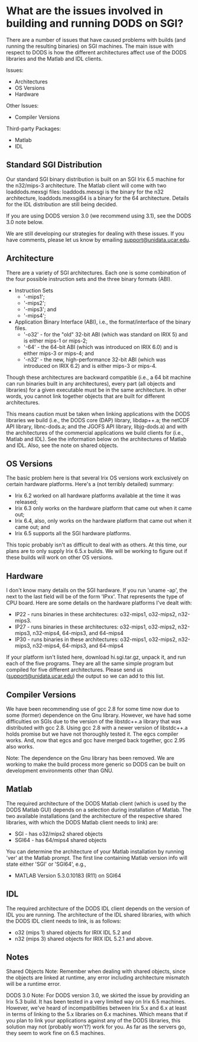 # What are the issues involved in building and running DODS on SGI?

There are a number of issues that have caused problems with builds (and running the resulting binaries) on SGI machines. The main issue with respect to DODS is how the different architectures affect use of the DODS libraries and the Matlab and IDL clients.

Issues:

* Architectures
* OS Versions
* Hardware

Other Issues:

* Compiler Versions

Third-party Packages:

* Matlab
* IDL

## Standard SGI Distribution

Our standard SGI binary distribution is built on an SGI Irix 6.5 machine for the n32/mips-3 architecture. The Matlab client will come with two loaddods.mexsgi files: loaddods.mexsgi is the binary for the n32 architecture, loaddods.mexsgi64 is a binary for the 64 architecture. Details for the IDL distribution are still being decided.

If you are using DODS version 3.0 (we recommend using 3.1), see the DODS 3.0 note below.

We are still developing our strategies for dealing with these issues. If you have comments, please let us know by emailing support@unidata.ucar.edu.

## Architecture

There are a variety of SGI architectures. Each one is some combination of the four possible instruction sets and the three binary formats (ABI).

* Instruction Sets
  * '-mips1';
  * '-mips2';
  * '-mips3'; and
  * '-mips4';
* Application Binary Interface (ABI), i.e., the format/interface of the binary files.
  * '-o32' - for the "old" 32-bit ABI (which was standard on IRIX 5) and is either mips-1 or mips-2;
  * '-64' - the 64-bit ABI (which was introduced on IRIX 6.0) and is either mips-3 or mips-4; and
  * '-n32' - the new, high-performance 32-bit ABI (which was introduced on IRIX 6.2) and is either mips-3 or mips-4.

Though these architectures are backward compatible (i.e., a 64 bit machine can run binaries built in any architectures), every part (all objects and libraries) for a given executable must be in the same architecture. In other words, you cannot link together objects that are built for different architectures.

This means caution must be taken when linking applications with the DODS libraries we build (i.e., the DODS core (DAP) library, libdap++.a; the netCDF API library, libnc-dods.a; and the JGOFS API library, libjg-dods.a) and with the architectures of the commercial applications we build clients for (i.e., Matlab and IDL). See the information below on the architectures of Matlab and IDL. Also, see the note on shared objects.

## OS Versions

The basic problem here is that several Irix OS versions work exclusively on certain hardware platforms. Here's a (not terribly detailed) summary:

* Irix 6.2 worked on all hardware platforms available at the time it was released;
* Irix 6.3 only works on the hardware platform that came out when it came out;
* Irix 6.4, also, only works on the hardware platform that came out when it came out; and
* Irix 6.5 supports all the SGI hardware platforms.

This topic probably isn't as difficult to deal with as others. At this time, our plans are to only supply Irix 6.5.x builds. We will be working to figure out if these builds will work on other OS versions.

## Hardware

I don't know many details on the SGI hardware. If you run 'uname -ap', the next to the last field will be of the form 'IPxx'. That represents the type of CPU board. Here are some details on the hardware platforms I've dealt with:

* IP22 - runs binaries in these architectures: o32-mips1, o32-mips2, n32-mips3.
* IP27 - runs binaries in these architectures: o32-mips1, o32-mips2, n32-mips3, n32-mips4, 64-mips3, and 64-mips4
* IP30 - runs binaries in these architectures: o32-mips1, o32-mips2, n32-mips3, n32-mips4, 64-mips3, and 64-mips4

If your platform isn't listed here, download hi.sgi.tar.gz, unpack it, and run each of the five programs. They are all the same simple program but compiled for five different architectures. Please send us (support@unidata.ucar.edu) the output so we can add to this list.

## Compiler Versions

We have been recommending use of gcc 2.8 for some time now due to some (former) dependence on the Gnu library. However, we have had some difficulties on SGIs due to the version of the libstdc++.a library that was distributed with gcc 2.8. Using gcc 2.8 with a newer version of libstdc++.a holds promise but we have not thoroughly tested it. The egcs compiler works. And, now that egcs and gcc have merged back together, gcc 2.95 also works.

Note: The dependence on the Gnu library has been removed. We are working to make the build process more generic so DODS can be built on development environments other than GNU.

## Matlab

The required architecture of the DODS Matlab client (which is used by the DODS Matlab GUI) depends on a selection during installation of Matlab. The two available installations (and the architecture of the respective shared libraries, with which the DODS Matlab client needs to link) are:

* SGI - has o32/mips2 shared objects
* SGI64 - has 64/mips4 shared objects

You can determine the architecture of your Matlab installation by running 'ver' at the Matlab prompt. The first line containing Matlab version info will state either 'SGI' or 'SGI64', e.g.,

* MATLAB Version 5.3.0.10183 (R11) on SGI64

## IDL

The required architecture of the DODS IDL client depends on the version of IDL you are running. The architecture of the IDL shared libraries, with which the DODS IDL client needs to link, is as follows:

* o32 (mips 1) shared objects for IRIX IDL 5.2 and
* n32 (mips 3) shared objects for IRIX IDL 5.2.1 and above.

## Notes

Shared Objects Note: Remember when dealing with shared objects, since the objects are linked at runtime, any error including architecture mismatch will be a runtime error.

DODS 3.0 Note: For DODS version 3.0, we skirted the issue by providing an Irix 5.3 build. It has been tested in a very limited way on Irix 6.5 machines. However, we've heard of incompatibilities between Irix 5.x and 6.x at least in terms of linking to the 5.x libraries on 6.x machines. Which means that if you plan to link your applications against any of the DODS libraries, this solution may not (probably won't?) work for you. As far as the servers go, they seem to work fine on 6.5 machines.